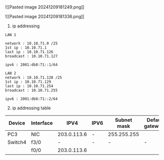 ![[Pasted image 20241209181249.png]]

![[Pasted image 20241209181336.png]]
1. ip addressing
```
LAN 1 

network : 10.10.71.0 /25 
1st ip : 10.10.71.1
last ip : 10.10.71.126
broadcast : 10.10.71.127

ipv6 : 2001:db8:71::1/64

LAN 2 
network : 10.10.71.128 /25 
1st ip : 10.10.71.129
last ip : 10.10.71.254
broadcast : 10.10.71.255

ipv6 : 2001:db8:71::2/64
```

2. ip addressing table

| Device  | Interface | IPV4        | IPV6 | Subnet mask | Default gateways |
| ------- | --------- | ----------- | ---- | ----------- | ---------------- |
| PC3     | NIC       | 203.0.113.6 | -    | 255.255.255 |                  |
| Switch4 | f3/0      | -           | -    | -           | -                |
|         | f0/0      | 203.0.113.6 |      |             |                  |